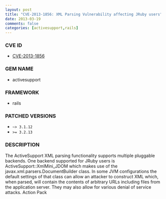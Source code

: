 ```yaml
---
layout: post
title: "CVE-2013-1856: XML Parsing Vulnerability affecting JRuby users"
date: 2013-03-19
comments: false
categories: [activesupport,rails]
---
```


### CVE ID

* [CVE-2013-1856](http://www.osvdb.org/show/osvdb/91451)

### GEM NAME

* activesupport

### FRAMEWORK

* rails

### PATCHED VERSIONS

* `~> 3.1.12`
* `>= 3.2.13`

### DESCRIPTION

The ActiveSupport XML parsing functionality supports multiple
pluggable backends. One backend supported for JRuby users is
ActiveSupport::XmlMini_JDOM which makes use of the
javax.xml.parsers.DocumentBuilder class. In some JVM configurations
the default settings of that class can allow an attacker to construct
XML which, when parsed, will contain the contents of arbitrary URLs
including files from the application server. They may also allow for
various denial of service attacks. Action Pack

